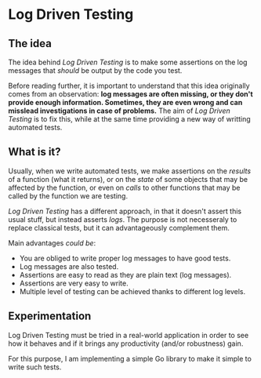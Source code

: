 # Log Driven Testing

## The idea

The idea behind *Log Driven Testing* is to make some assertions on the log messages that *should* be output by the code you test.

Before reading further, it is important to understand that this idea originally comes from an observation: **log messages are often missing, or they don't provide enough information. Sometimes, they are even wrong and can misslead investigations in case of problems.** The aim of *Log Driven Testing* is to fix this, while at the same time providing a new way of writting automated tests.

## What is it?

Usually, when we write automated tests, we make assertions on the *results* of a function (what it returns), or on the *state* of some objects that may be affected by the function, or even on *calls* to other functions that may be called by the function we are testing.

*Log Driven Testing* has a different approach, in that it doesn't assert this usual stuff, but instead asserts *logs*. The purpose is not necesseraly to replace classical tests, but it can advantageously complement them.

Main advantages *could be*:

- You are obliged to write proper log messages to have good tests.
- Log messages are also tested.
- Assertions are easy to read as they are plain text (log messages).
- Assertions are very easy to write.
- Multiple level of testing can be achieved thanks to different log levels.

## Experimentation

Log Driven Testing must be tried in a real-world application in order to see how it behaves and if it brings any productivity (and/or robustness) gain.

For this purpose, I am implementing a simple Go library to make it simple to write such tests.
